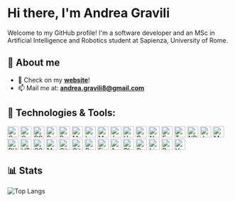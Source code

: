 # Hi there, I'm Andrea Gravili
Welcome to my GitHub profile! I'm a software developer and an MSc in Artificial Intelligence and Robotics student at Sapienza, University of Rome. 

<!-- about me-->
## 📖 About me
- 🔭 Check on my **[website](https://andreagravili.vercel.app/)**!
- 📫 Mail me at: **[andrea.gravili8@gmail.com](mailto:andrea.gravili8@gmail.com)**

## 🚀 Technologies & Tools:
<p>
<img alt="C++" src="https://img.shields.io/badge/C%2B%2B-00599C?style=for-the-badge&logo=c%2B%2B&logoColor=white" height="25px"/>
<img alt="C" src="https://img.shields.io/badge/C-00199A?style=for-the-badge&logo=c&logoColor=white" height="25px"/>
<img alt="ROS" src="https://img.shields.io/badge/ROS-22314E?style=for-the-badge&logo=ros&logoColor=white" height="25px"/>
<img alt="Python" src="https://img.shields.io/badge/Python-3776AB?style=for-the-badge&logo=python&logoColor=white" height="25px"/>
<img alt="R" src="https://img.shields.io/badge/R-276DC3?style=for-the-badge&logo=r&logoColor=white" height="25px"/>
<img alt="Matlab" src="https://img.shields.io/badge/Matlab-0076A8?style=for-the-badge&logo=mathworks&logoColor=white" height="25px"/>
<img alt="LaTeX" src="https://img.shields.io/badge/LaTeX-008080?style=for-the-badge&logo=latex&logoColor=white" height="25px"/>
<img alt="Markdown" src="https://img.shields.io/badge/Markdown-000000?style=for-the-badge&logo=markdown&logoColor=white" height="25px"/>
<img alt="JavaScript" src="https://img.shields.io/badge/JavaScript-F7DF1E?style=for-the-badge&logo=javascript&logoColor=black" height="25px"/>
<img alt="Vue.js" src="https://img.shields.io/badge/Vue.js-35495E?style=for-the-badge&logo=vue.js&logoColor=green" height="25px"/>
<img alt="React" src="https://img.shields.io/badge/React-20232A?style=for-the-badge&logo=react&logoColor=blue" height="25px"/>
<img alt="Node.js" src="https://img.shields.io/badge/Node.js-43853D?style=for-the-badge&logo=node.js&logoColor=green" height="25px"/>
<img alt="Express" src="https://img.shields.io/badge/Express-000000?style=for-the-badge&logo=express&logoColor=white" height="25px"/>
<img alt="TypeScript" src="https://img.shields.io/badge/TypeScript-007ACC?style=for-the-badge&logo=typescript&logoColor=white" height="25px"/>
<img alt="NPM" src="https://img.shields.io/badge/NPM-CB3837?style=for-the-badge&logo=npm&logoColor=white" height="25px"/>
<img alt="Java" src="https://img.shields.io/badge/Java-ED8B00?style=for-the-badge&logo=java&logoColor=white" height="25px"/>
<img alt="MongoDB" src="https://img.shields.io/badge/MongoDB-4EA94B?style=for-the-badge&logo=mongodb&logoColor=white" height="25px"/>
<img alt="PHP" src="https://img.shields.io/badge/PHP-777BB4?style=for-the-badge&logo=php&logoColor=white" height="25px"/>
<img alt="HTML5" src="https://img.shields.io/badge/HTML5-E34F26?style=for-the-badge&logo=html5&logoColor=black" height="25px"/>
<img alt="CSS3" src="https://img.shields.io/badge/CSS3-1572B6?style=for-the-badge&logo=css3&logoColor=black" height="25px"/>
<img alt="MySQL" src="https://img.shields.io/badge/MySQL-00000F?style=for-the-badge&logo=mysql&logoColor=white" height="25px"/>

<img alt="Git" src="https://img.shields.io/badge/Git-F05032?style=for-the-badge&logo=git&logoColor=white" height="25px"/>
<img alt="GitHub" src="https://img.shields.io/badge/GitHub-100000?style=for-the-badge&logo=github&logoColor=white" height="25px"/>
<!-- R -->

<!-- Node -->
<!-- bootstrap-->
<img alt="Bootstrap" src="https://img.shields.io/badge/Bootstrap-563D7C?style=for-the-badge&logo=bootstrap&logoColor=white" height="25px"/>
<!-- figma -->
<img alt="Figma" src="https://img.shields.io/badge/Figma-F24E1E?style=for-the-badge&logo=figma&logoColor=white" height="25px"/>
<!-- axure -->
<img alt="Axure" src="https://img.shields.io/badge/Axure-0099FF?style=for-the-badge&logo=axure&logoColor=white" height="25px"/>
<!-- adobe photoshop -->
<img alt="Photoshop" src="https://img.shields.io/badge/Adobe-00199A?style=for-the-badge&logo=adobe-photoshop&logoColor=white" height="25px"/>

<!-- NPM-->

<!-- Docker-->
<img alt="Docker" src="https://img.shields.io/badge/Docker-2CA5E0?style=for-the-badge&logo=docker&logoColor=white" height="25px"/>
<!-- Linux-->
<img alt="Linux" src="https://img.shields.io/badge/Linux-FCC624?style=for-the-badge&logo=linux&logoColor=black" height="25px"/>
<!-- PostegreSQL-->
<img alt="PostgreSQL" src="https://img.shields.io/badge/PostgreSQL-316192?style=for-the-badge&logo=postgresql&logoColor=white" height="25px"/>
<!-- Vercel-->
<img alt="Vercel" src="https://img.shields.io/badge/Vercel-000000?style=for-the-badge&logo=vercel&logoColor=white" height="25px"/>
</p>

<!-- stats -->
## 📊 Stats
<!--![Andrea's GitHub stats](https://github-readme-stats.vercel.app/api?username=titanwashere&show_icons=true&theme=dark)-->
![Top Langs](https://github-readme-stats.vercel.app/api/top-langs/?username=titanwashere&layout=compact&theme=dark&hide=cmake,makefile,jupyter%20notebook)

